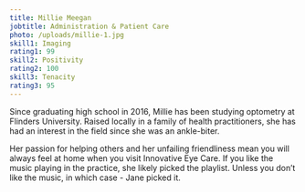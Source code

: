 ```yaml
---
title: Millie Meegan
jobtitle: Administration & Patient Care
photo: /uploads/millie-1.jpg
skill1: Imaging
rating1: 99
skill2: Positivity
rating2: 100
skill3: Tenacity
rating3: 95
---
```

Since graduating high school in 2016, Millie has been studying optometry at Flinders University. Raised locally in a family of health practitioners, she has had an interest in the field since she was an ankle-biter.

Her passion for helping others and her unfailing friendliness mean you will always feel at home when you visit Innovative Eye Care. If you like the music playing in the practice, she likely picked the playlist. Unless you don’t like the music, in which case - Jane picked it.
